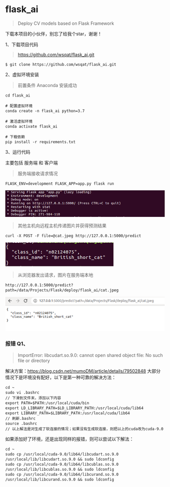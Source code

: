 # flask_ai
> Deploy CV models based on Flask Framework

下载本项目的小伙伴，别忘了给我个star，谢谢！

1、下载项目代码
> https://github.com/wsqat/flask_ai.git

```
$ git clone https://github.com/wsqat/flask_ai.git
```


2、虚拟环境安装
> 前置条件 Anaconda 安装成功

```
cd flask_ai

# 配置虚拟环境
conda create -n flask_ai python=3.7

# 激活虚拟环境
conda activate flask_ai

# 下载依赖
pip install -r requirements.txt
```

3、运行代码

主要包括 服务端 和  客户端

> 服务端接收请求情况

```
FLASK_ENV=development FLASK_APP=app.py flask run
```

![服务器接收信息](./运行截图/服务器接收信息.png)



> 其他主机向远程主机传递图片并获得预测结果

```
curl -X POST -F file=@cat.jpeg http://127.0.0.1:5000/predict
```
![远程主机向服务器发送请求](./运行截图/远程主机向服务器发送请求.png)

> 从浏览器发出请求，图片在服务端本地

```
http://127.0.0.1:5000/predict?path=/data/Projects/Flask/deploy/flask_ai/cat.jpeg
```
![http发送请求](./运行截图/http发送请求.png)



### 报错 Q1、
> ImportError: libcudart.so.9.0: cannot open shared object file: No such file or directory

解决方案：https://blog.csdn.net/mumoDM/article/details/79502848
大部分情况下是环境没有配好，以下是第一种可靠的解决方法：

```
cd ~
sudo vi .bashrc
// 下滑到文件末，添加以下内容
export PATH=$PATH:/usr/local/cuda/bin
export LD_LIBRARY_PATH=$LD_LIBRARY_PATH:/usr/local/cuda/lib64
export LIBRARY_PATH=$LIBRARY_PATH:/usr/local/cuda/lib64
// 刷新.bashrc
source .bashrc
// 以上解法是对生成了软连接的情况；如果没有生成软连接，则把以上的cuda改为cuda-9.0
```

如果添加好了环境，还是出现同样的报错，则可以尝试以下解法：
```
cd ~
sudo cp /usr/local/cuda-9.0/lib64/libcudart.so.9.0 /usr/local/lib/libcudart.so.9.0 && sudo ldconfig
sudo cp /usr/local/cuda-9.0/lib64/libcublas.so.9.0 /usr/local/lib/libcublas.so.9.0 && sudo ldconfig
sudo cp /usr/local/cuda-9.0/lib64/libcurand.so.9.0 /usr/local/lib/libcurand.so.9.0 && sudo ldconfig

```
